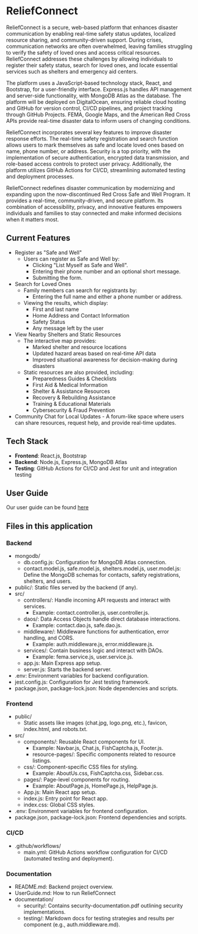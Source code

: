 # ReliefConnect
ReliefConnect is a secure, web-based platform that enhances disaster communication by enabling real-time safety status updates, localized resource sharing, and community-driven support. During crises, communication networks are often overwhelmed, leaving families struggling to verify the safety of loved ones and access critical resources. ReliefConnect addresses these challenges by allowing individuals to register their safety status, search for loved ones, and locate essential services such as shelters and emergency aid centers.

The platform uses a JavaScript-based technology stack, React, and Bootstrap, for a user-friendly interface. Express.js handles API management and server-side functionality, with MongoDB Atlas as the database. The platform will be deployed on DigitalOcean, ensuring reliable cloud hosting and GitHub for version control, CI/CD pipelines, and project tracking through GitHub Projects. FEMA, Google Maps, and the American Red Cross APIs provide real-time disaster data to inform users of changing conditions.

ReliefConnect incorporates several key features to improve disaster response efforts. The real-time safety registration and search function allows users to mark themselves as safe and locate loved ones based on name, phone number, or address. Security is a top priority, with the implementation of secure authentication, encrypted data transmission, and role-based access controls to protect user privacy. Additionally, the platform utilizes GitHub Actions for CI/CD, streamlining automated testing and deployment processes.

ReliefConnect redefines disaster communication by modernizing and expanding upon the now-discontinued Red Cross Safe and Well Program. It provides a real-time, community-driven, and secure platform. Its combination of accessibility, privacy, and innovative features empowers individuals and families to stay connected and make informed decisions when it matters most.

## Current Features
- Register as "Safe and Well"
   - Users can register as Safe and Well by:
      - Clicking "List Myself as Safe and Well".
      - Entering their phone number and an optional short message.
      - Submitting the form.
- Search for Loved Ones
   - Family members can search for registrants by:
      - Entering the full name and either a phone number or address.
   - Viewing the results, which display:
      - First and last name
      - Home Address and Contact Information
      - Safety Status
      - Any message left by the user
- View Nearby Shelters and Static Resources
   - The interactive map provides:
      - Marked shelter and resource locations
      - Updated hazard areas based on real-time API data
      - Improved situational awareness for decision-making during disasters
   - Static resources are also provided, including:
      - Preparedness Guides & Checklists
      - First Aid & Medical Information
      - Shelter & Assistance Resources
      - Recovery & Rebuilding Assistance
      - Training & Educational Materials
      - Cybersecurity & Fraud Prevention
- Community Chat for Local Updates
      - A forum-like space where users can share resources, request help, and provide real-time updates.

## Tech Stack
- **Frontend**: React.js, Bootstrap
- **Backend**: Node.js, Express.js, MongoDB Atlas
- **Testing**: GitHub Actions for CI/CD and Jest for unit and integration testing

## User Guide
Our user guide can be found [here](/documentation/UserGuide.md)

## Files in this application
### Backend
- mongodb/
   - db.config.js: Configuration for MongoDB Atlas connection.
   - contact.model.js, safe.model.js, shelters.model.js, user.model.js: Define the MongoDB schemas for contacts, safety registrations, shelters, and users.
- public/: Static files served by the backend (if any).
- src/
   - controllers/: Handle incoming API requests and interact with services.
      - Example: contact.controller.js, user.controller.js.
   - daos/: Data Access Objects handle direct database interactions.
      - Example: contact.dao.js, safe.dao.js.
   - middleware/: Middleware functions for authentication, error handling, and CORS.
      - Example: auth.middleware.js, error.middleware.js.
   - services/: Contain business logic and interact with DAOs.
      - Example: fema.service.js, user.service.js.
   - app.js: Main Express app setup.
   - server.js: Starts the backend server.
- .env: Environment variables for backend configuration.
- jest.config.js: Configuration for Jest testing framework.
- package.json, package-lock.json: Node dependencies and scripts.

### Frontend
- public/
   - Static assets like images (chat.jpg, logo.png, etc.), favicon, index.html, and robots.txt.
- src/
   - components/: Reusable React components for UI.
      - Example: Navbar.js, Chat.js, FishCaptcha.js, Footer.js.
      - resource-pages/: Specific components related to resource listings.
   - css/: Component-specific CSS files for styling.
      - Example: AboutUs.css, FishCaptcha.css, Sidebar.css.
   - pages/: Page-level components for routing.
      - Example: AboutPage.js, HomePage.js, HelpPage.js.
   - App.js: Main React app setup.
   - index.js: Entry point for React app.
   - index.css: Global CSS styles.
- .env: Environment variables for frontend configuration.
- package.json, package-lock.json: Frontend dependencies and scripts.

### CI/CD
- .github/workflows/
   - main.yml: GitHub Actions workflow configuration for CI/CD (automated testing and deployment).

### Documentation
- README.md: Backend project overview.
- UserGuide.md: How to run ReliefConnect
- documentation/
   - security/: Contains security-documentation.pdf outlining security implementations.
   - testing/: Markdown docs for testing strategies and results per component (e.g., auth.middleware.md).